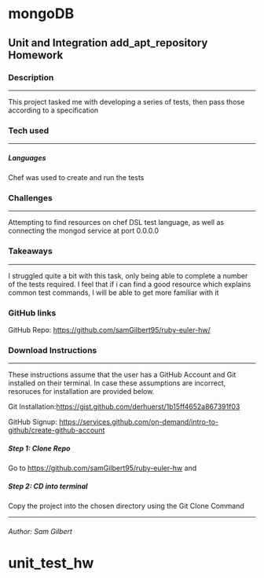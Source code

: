 # mongoDB

## Unit and Integration add_apt_repository Homework


### Description
---
This project tasked me with developing a series of tests, then pass those according to a specification
### Tech used
---
##### Languages
Chef was used to create and run the tests

### Challenges
---
Attempting to find resources on chef DSL test language, as well as connecting the mongod service at port 0.0.0.0

### Takeaways
---
I struggled quite a bit with this task, only being able to complete a number of the tests required. I feel that if i can find a good resource which explains common test commands, I will be able to get more familiar with it

### GitHub links
GitHub Repo: <https://github.com/samGilbert95/ruby-euler-hw/>


### Download Instructions
----
These instructions assume that the user has a GitHub Account and Git installed on their terminal. In case these assumptions are incorrect, resoruces for installation are provided below.

Git Installation:<https://gist.github.com/derhuerst/1b15ff4652a867391f03>

GitHub Signup: <https://services.github.com/on-demand/intro-to-github/create-github-account>

##### Step 1: Clone Repo
Go to <https://github.com/samGilbert95/ruby-euler-hw> and
##### Step 2:	CD into terminal
Copy the project into the chosen directory using the Git Clone Command

---
###### Author:	Sam Gilbert


# unit_test_hw
